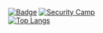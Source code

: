 [![Badge](https://cp-logo.vercel.app/atcoder/OwOkaomoji)](https://atcoder.jp/users/OwOkaomoji)
[![Security Camp](https://img.shields.io/badge/Security_Camp-2023-41b487.svg)](https://www.security-camp.or.jp/)  
[![Top Langs](https://github-readme-stats.vercel.app/api/top-langs/?username=AyakaKamata&layout=compact&bg_color=45,2792c3,f19072&title_color=fff&text_color=fff&hide_border=true)](https://github.com/anuraghazra/github-readme-stats)
